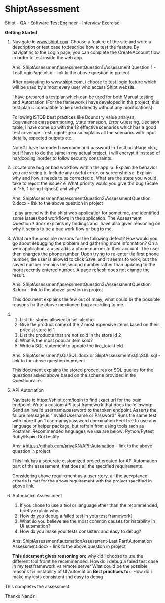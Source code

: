 # ShiptAssessment
Shipt - QA - Software Test Engineer - Interview Exercise


**Getting Started**
1. Navigate to www.shipt.com. Choose a feature of the site and write a description or test
case to describe how to test the feature. By navigating to the Login page, you can
complete the Create Account flow in order to test inside the web app.

	Ans: ShiptAssessment\assessmentQuestion1\Assessment Question 1 -TestLoginPage.xlsx - link to the above question in project

	After navigating to www.shipt.com, i choose to test login feature which will be used by almost every user who access Shipt website. 
	
	I have prepared a testplan which can be used for both Manual testing and Automation (For the framework i have developed in this project, this test plan is compatible to be used directly without any modifications). 
	
	Following ISTQB best practices like Boundary value analysis, Equivalence class partitioning, State transition, Error Guessing, Decision table, i have come up with the 12 effective scenarios which has a good test coverage. TestLoginPage.xlsx explains all the scenarios with input details, expected outputs etc.,
	
	Note# I have harcoded username and password in TestLoginPage.xlsx, but if have to do the same in my actual project, i will encrypt it instead of hardcoding inorder to follow security constraints. 
 
 
 2. Locate one bug or bad workflow within the app.
    a. Explain the behavior you are seeing
    b. Include any useful errors or screenshots
    c. Explain why and how it needs to be corrected
    d. What are the steps you would take to report the issue?
    e. What priority would you give this bug (Scale of 1-5, 1 being highest) and why?
 
    Ans: ShiptAssessment\assessmentQuestion2\Assessment Question 2.docx - link to the above question in project
    
    I play around with the shipt web application for sometime, and identified some issues/bad workflows in the application. The Assessment Question 2.docx explains my findings and i have also given reasoning on why it seems to be a bad work flow or bug to me.
    
 
 3. What are the possible reasons for the following defect? How would you go about
    debugging the problem and gathering more information?
    On a web application, a user adds a phone number to their account. The user
    then changes the phone number. Upon trying to re-enter the first phone number,
    the user is allowed to click Save, and it seems to work, but the saved number
    remains the second number rather than updating to the more recently entered
    number. A page refresh does not change the result.
    
    Ans: ShiptAssessment\assessmentQuestion3\Assessment Question 3.docx - link to the above question in project
    
    This document explains the few out of many, what could be the possible reasons  for the above mentioned bug according to me.
    
    
 4. 1. List the stores allowed to sell alcohol
    2. Give the product name of the 2 most expensive items based on their price at store id 1
    3. List the products that are not sold in the store id 2
    4. What is the most popular item sold?
    5. Write a SQL statement to update the line_total field
    
    Ans: ShiptAssessment\sQL\SQL.docx or
         ShiptAssessment\sQL\SQL.sql - link to the above question in project
    
    This document explains the stored procedures or SQL queries for the questions asked above based on the scheme provided in the Questionnaire.
    
    
 5. API Automation
 
    Navigate to https://shipt.com/login to find exact url for the login endpoint. Write a custom API
    test framework that does the following:
    Send an invalid username/password to the token endpoint.
    Asserts the failure message is “Invalid Username or Password”
    Runs the same test with more than 1 username/password combination
    Feel free to use any language or helper package, but refrain from using tools such as Postman.
    Recommended languages we use are below:
    Python/Pytest
    Ruby/Rspec
    Go/Testify
    
    Ans:  #https://github.com/priyaKN/API-Automation - link to the above question in project
    
    This link has a seperate customized project created for API Automation part of the assessment, that does all the specified requirements. 
    
    Considering above requirement as a user story, all the acceptance criteria is met for the above requirement with the project specified in above link.
    
    
 6. Automation Assessment
    1. If you chose to use a tool or language other than the recommended, briefly explain why.
    2. How do you debug a failed test in your test framework?
    3. What do you believe are the most common causes for instability in UI automation?
    4. How do you make your tests consistent and easy to debug?
       
    Ans:  ShiptAssessment\automationAssessment-Last Part\Automation Assessment.docx - link to the above question in project
    
    **This document gives reasoning on:**
    why did i choose to use the different tool fromt he recommended. 
    How do i debug a failed test case in my test framework vs remote server
    What could be the possible reasons for instability of UI Automation
    **Best practices for :** How do i make my tests consistent and easy to debug
    
    
    
 This completes the assessment.
 
 Thanks
 Nandini
    
    
    
    
    
    
    
    